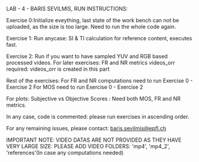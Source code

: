 LAB - 4 - BARIS SEVILMIS, RUN INSTRUCTIONS:

Exercise 0:Initialize eveything, last state of the work bench can not be uploaded, as the size is too large. Need to run the whole code again.

Exercise 1: Run anycase: SI & TI calculation for reference content, executes fast.

Exercise 2: Run if you want to have sampled YUV and RGB based processed videos. For later exercises: FR and NR metrics videos_orr required: videos_orr is created in this part

Rest of the exercises: For FR and NR computations need to run Exercise 0 - Exercise 2
     	    	       For MOS need to run Exercise 0 - Exercise 2

For plots: Subjective vs Objective Scores : Need both MOS, FR and NR metrics.

In any case, code is commented: please run exercises in ascending order.

For any remaining issues, please contact: baris.sevilmis@epfl.ch

IMPORTANT NOTE: VIDEO DATAS ARE NOT PROVIDED AS THEY HAVE VERY LARGE SIZE: PLEASE ADD VIDEO FOLDERS: 'mp4', 'mp4_2', 'references'(In case any computations needed)